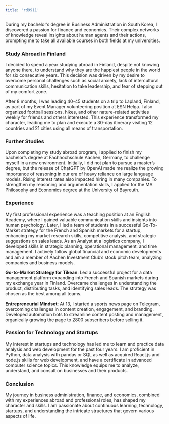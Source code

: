```yaml
---
title: 'rd9911'
---
```


During my bachelor’s degree in Business Administration in South Korea, I discovered a passion for finance and economics. Their complex networks of knowledge reveal insights about human agents and their actions, prompting me to take all available courses in both fields at my universities.

### Study Abroad in Finland
I decided to spend a year studying abroad in Finland, despite not knowing anyone there, to understand why they are the happiest people in the world for six consecutive years. This decision was driven by my desire to overcome personal challenges such as social anxiety, lack of intercultural communication skills, hesitation to take leadership, and fear of stepping out of my comfort zone. 

After 8 months, I was leading 40-45 students on a trip to Lapland, Finland, as part of my Event Manager volunteering position at ESN Helga. I also organized football sessions, hikes, and other nature-related activities weekly for friends and others interested. This experience transformed my character, leading me to plan and execute a 30-day itinerary visiting 12 countries and 21 cities using all means of transportation.

### Further Studies
Upon completing my study abroad program, I applied to finish my bachelor’s degree at Fachhochschule Aachen, Germany, to challenge myself in a new environment. Initially, I did not plan to pursue a master’s degree, but the release of ChatGPT by OpenAI made me realize the growing importance of reasoning in our era of heavy reliance on large language models. Rising interest rates also impacted hiring in many companies. To strengthen my reasoning and argumentation skills, I applied for the MA Philosophy and Economics degree at the University of Bayreuth.

### Experience
My first professional experience was a teaching position at an English Academy, where I gained valuable communication skills and insights into human psychology. Later, I led a team of students in a successful Go-To-Market strategy for the French and Spanish markets for a startup, enhancing my market research skills, competitive analysis, and strategic suggestions on sales leads. As an Analyst at a logistics company, I developed skills in strategic planning, operational management, and time management. I actively follow global financial and economic developments and am a member of Aachen Investment Club’s stock pitch team, analyzing companies and business models.

**Go-to-Market Strategy for Tikean**: Led a successful project for a data management platform expanding into French and Spanish markets during my exchange year in Finland. Overcame challenges in understanding the product, distributing tasks, and identifying sales leads. The strategy was chosen as the best among all teams.

**Entrepreneurial Mindset**: At 13, I started a sports news page on Telegram, overcoming challenges in content creation, engagement, and branding. Developed automation bots to streamline content posting and management, organically growing the page to 2800 subscribers before selling it.

### Passion for Technology and Startups
My interest in startups and technology has led me to learn and practice data analysis and web development for the past four years. I am proficient in Python, data analysis with pandas or SQL as well as acquired React.js and node.js skills for web development, and have a certificate in advanced computer science topics. This knowledge equips me to analyze, understand, and consult on businesses and their products.

### Conclusion
My journey in business administration, finance, and economics, combined with my experiences abroad and professional roles, has shaped my character and skills. I am passionate about continuous learning, technology, startups, and understanding the intricate structures that govern various aspects of life.